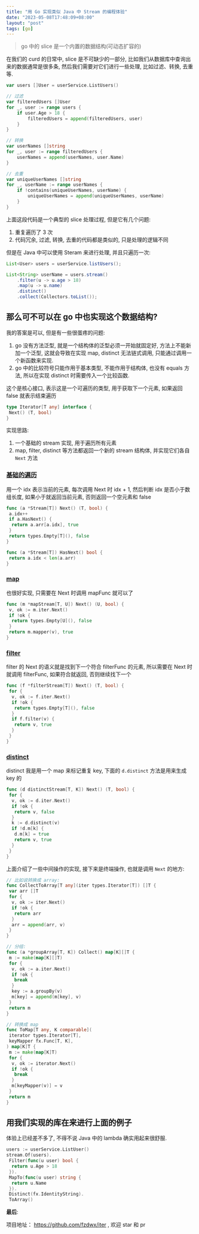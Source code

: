 ```yaml
---
title: "用 Go 实现类似 Java 中 Stream 的编程体验"
date: "2023-05-08T17:48:09+08:00"
layout: "post"
tags: [go]
---
```


> go 中的 slice 是一个内置的数据结构(可动态扩容的)

在我们的 curd 的日常中, slice 是不可缺少的一部分, 比如我们从数据库中查询出来的数据通常是很多条, 然后我们需要对它们进行一些处理, 比如过滤、转换, 去重等.

```go
var users []User = userService.ListUsers()

// 过滤
var filteredUsers []User
for _, user := range users {
    if user.Age > 18 {
        filteredUsers = append(filteredUsers, user)
    }
}

// 转换
var userNames []string
for _, user := range filteredUsers {
    userNames = append(userNames, user.Name)
}

// 去重
var uniqueUserNames []string
for _, userName := range userNames {
    if !contains(uniqueUserNames, userName) {
        uniqueUserNames = append(uniqueUserNames, userName)
    }
}
```

上面这段代码是一个典型的 slice 处理过程, 但是它有几个问题:

1. 重复遍历了 3 次
2. 代码冗余, 过滤, 转换, 去重的代码都是类似的, 只是处理的逻辑不同

但是在 Java 中可以使用 Steram 来进行处理, 并且只遍历一次:

```java
List<User> users = userService.listUsers();

List<String> userName = users.stream()
    .filter(u -> u.age > 18)
    .map(u -> u.name)
    .distinct()
    .collect(Collectors.toList());
```

## 那么可不可以在 go 中也实现这个数据结构?

我的答案是可以, 但是有一些很蛋疼的问题:

1. go 没有方法泛型, 就是一个结构体的泛型必须一开始就固定好, 方法上不能新加一个泛型,
这就会导致在实现 map, distinct 无法链式调用, 只能通过调用一个新函数来实现.
2. go 中的比较符号只能作用于基本类型, 不能作用于结构体, 也没有 equals 方法, 所以在实现 distinct 时需要传入一个比较函数.

这个是核心接口, 表示这是一个可遍历的类型, 用于获取下一个元素, 如果返回 false 就表示结束遍历

```go
type Iterator[T any] interface {
 Next() (T, bool)
}
```

实现思路:

1. 一个基础的 stream 实现, 用于遍历所有元素
2. map, filter, distinct 等方法都返回一个新的 stream 结构体, 并实现它们各自 `Next` 方法

### [基础的遍历](https://github.com/fzdwx/iter/blob/main/stream/stream.go)

用一个 idx 表示当前的元素, 每次调用 Next 时 idx + 1, 然后判断 idx 是否小于数组长度, 如果小于就返回当前元素, 否则返回一个空元素和 false

```go
func (a *Stream[T]) Next() (T, bool) {
 a.idx++
 if a.HasNext() {
  return a.arr[a.idx], true
 }
 return types.Empty[T](), false
}

func (a *Stream[T]) HasNext() bool {
 return a.idx < len(a.arr)
}
```

### [map](https://github.com/fzdwx/iter/blob/main/stream/ops_map.go)

也很好实现, 只需要在 Next 时调用 mapFunc 就可以了

```go
func (m *mapStream[T, U]) Next() (U, bool) {
 v, ok := m.iter.Next()
 if !ok {
  return types.Empty[U](), false
 }
 return m.mapper(v), true
}
```

### [filter](https://github.com/fzdwx/iter/blob/main/stream/ops_filter.go)

filter 的 Next 的语义就是找到下一个符合 filterFunc 的元素, 所以需要在 Next 时就调用 filterFunc, 如果符合就返回, 否则继续找下一个

```go
func (f *filterStream[T]) Next() (T, bool) {
 for {
  v, ok := f.iter.Next()
  if !ok {
   return types.Empty[T](), false
  }
  if f.filter(v) {
   return v, true
  }
 }
}
```

### [distinct](https://github.com/fzdwx/iter/blob/main/stream/ops_distinct.go)

distinct 我是用一个 map 来标记重复 key, 下面的 `d.distinct` 方法是用来生成 key 的

```go
func (d distinctStream[T, K]) Next() (T, bool) {
 for {
  v, ok := d.iter.Next()
  if !ok {
   return v, false
  }
  k := d.distinct(v)
  if !d.m[k] {
   d.m[k] = true
   return v, true
  }
 }
}
```

上面介绍了一些中间操作的实现, 接下来是终端操作, 也就是调用 `Next` 的地方:

```go
// 比如说转换成 array:
func CollectToArray[T any](iter types.Iterator[T]) []T {
 var arr []T
 for {
  v, ok := iter.Next()
  if !ok {
   return arr
  }
  arr = append(arr, v)
 }
}

// 分组:
func (a *groupArray[T, K]) Collect() map[K][]T {
 m := make(map[K][]T)
 for {
  v, ok := a.iter.Next()
  if !ok {
   break
  }
  key := a.groupBy(v)
  m[key] = append(m[key], v)
 }
 return m
}

// 转换成 map
func ToMap[T any, K comparable](
 iterator types.Iterator[T],
 keyMapper fx.Func[T, K],
) map[K]T {
 m := make(map[K]T)
 for {
  v, ok := iterator.Next()
  if !ok {
   break
  }
  m[keyMapper(v)] = v
 }
 return m
}
```

## 用我们实现的库在来进行上面的例子

体验上已经差不多了, 不得不说 Java 中的 lambda 确实用起来很舒服.

```go
users := userService.ListUser()
stream.Of(users).
 Filter(func(u user) bool {
  return u.Age > 18
 }).
 MapTo(func(u user) string {
  return u.Name
 }).
 Distinct(fx.IdentityString).
 ToArray()
```

**最后**:

项目地址： <https://github.com/fzdwx/iter> , 欢迎 star 和 pr
